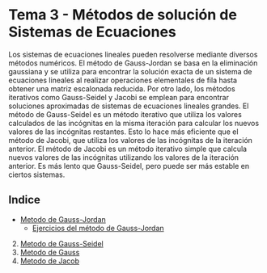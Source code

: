 # Tema 3 - Métodos de solución de Sistemas de Ecuaciones

Los sistemas de ecuaciones lineales pueden resolverse mediante diversos métodos numéricos. El método de Gauss-Jordan se basa en la eliminación gaussiana y se utiliza para encontrar la solución exacta de un sistema de ecuaciones lineales al realizar operaciones elementales de fila hasta obtener una matriz escalonada reducida. Por otro lado, los métodos iterativos como Gauss-Seidel y Jacobi se emplean para encontrar soluciones aproximadas de sistemas de ecuaciones lineales grandes.
El método de Gauss-Seidel es un método iterativo que utiliza los valores calculados de las incógnitas en la misma iteración para calcular los nuevos valores de las incógnitas restantes. Esto lo hace más eficiente que el método de Jacobi, que utiliza los valores de las incógnitas de la iteración anterior.
El método de Jacobi es un método iterativo simple que calcula nuevos valores de las incógnitas utilizando los valores de la iteración anterior. Es más lento que Gauss-Seidel, pero puede ser más estable en ciertos sistemas.

## Indice
- [Metodo de Gauss-Jordan](Gauss_Jordan/Gauss_Jordan.md)
  - [Ejercicios del método de Gauss-Jordan](GGauss_Jordan/Codigos)
   
2. [Metodo de Gauss-Seidel](Gauss_Seidel/Gauss_Seidel.md)
3. [Metodo de Gauss](Gauss_Simple/Gauss_Simple.md)
4. [Metodo de Jacob](Jacob/Jacob.md)
